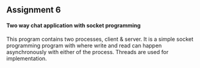 ## Assignment 6
#### Two way chat application with socket programming

This program contains two processes, client & server. It is a simple socket programming program with where write and read can happen asynchronously with either of the process. Threads are used for implementation.
